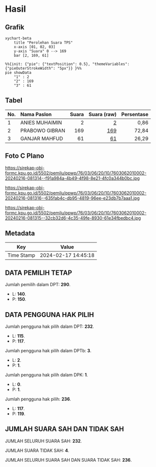 # Hasil

## Grafik

```mermaid
xychart-beta
    title "Perolehan Suara TPS"
    x-axis [01, 02, 03]
    y-axis "Suara" 0 --> 169
    bar [2, 169, 61]
```

```mermaid
%%{init: {"pie": {"textPosition": 0.5}, "themeVariables": {"pieOuterStrokeWidth": "5px"}} }%%
pie showData
    "1" : 2
    "2" : 169
    "3" : 61
```

## Tabel

| No. | Nama Paslon    | Suara | Suara (raw) | Persentase |
|:--- |:-------------- | -----:| -----------:| ----------:|
| 1   | ANIES MUHAIMIN | 2     | [2][p-1]    | 0,86       |
| 2   | PRABOWO GIBRAN | 169   | [169][p-2]  | 72,84      |
| 3   | GANJAR MAHFUD  | 61    | [61][p-3]   | 26,29      |


[p-1]: https://github.com/gigit-pemilu/pemilu-2024-76-sulawesi-barat/blob/main/pilpres/hitung-suara/sub/76-sulawesi-barat/sub/03-mamasa/sub/06-sumarorong/sub/2010-rante-kamase/sub/002-tps/sub/paslon-1.txt
[p-2]: https://github.com/gigit-pemilu/pemilu-2024-76-sulawesi-barat/blob/main/pilpres/hitung-suara/sub/76-sulawesi-barat/sub/03-mamasa/sub/06-sumarorong/sub/2010-rante-kamase/sub/002-tps/sub/paslon-2.txt
[p-3]: https://github.com/gigit-pemilu/pemilu-2024-76-sulawesi-barat/blob/main/pilpres/hitung-suara/sub/76-sulawesi-barat/sub/03-mamasa/sub/06-sumarorong/sub/2010-rante-kamase/sub/002-tps/sub/paslon-3.txt

## Foto C Plano

https://sirekap-obj-formc.kpu.go.id/5502/pemilu/ppwp/76/03/06/20/10/7603062010002-20240216-081314--f91a984a-4b49-4f98-8e21-4fc0a344b0bc.jpg

https://sirekap-obj-formc.kpu.go.id/5502/pemilu/ppwp/76/03/06/20/10/7603062010002-20240216-081316--635fab4c-db95-4819-96ee-e23db7b7aaa1.jpg

https://sirekap-obj-formc.kpu.go.id/5502/pemilu/ppwp/76/03/06/20/10/7603062010002-20240216-081315--32cb32d6-4c35-49fe-8930-61e34fbedbc4.jpg


## Metadata

| Key        | Value               |
| ---------- | ------------------- |
| Time Stamp | 2024-02-17 14:45:18 |


## DATA PEMILIH TETAP

Jumlah pemilih dalam DPT: **290**.
 * L: **140**.
 * P: **150**.

## DATA PENGGUNA HAK PILIH

Jumlah pengguna hak pilih dalam DPT: **232**.
 * L: **115**.
 * P: **117**.

Jumlah pengguna hak pilih dalam DPTb: **3**.
 * L: **2**.
 * P: **1**.

Jumlah pengguna hak pilih dalam DPK: **1**.
 * L: **0**.
 * P: **1**.

Jumlah pengguna hak pilih: **236**.
 * L: **117**.
 * P: **119**.

## JUMLAH SUARA SAH DAN TIDAK SAH

JUMLAH SELURUH SUARA SAH: **232**.

JUMLAH SUARA TIDAK SAH: **4**.

JUMLAH SELURUH SUARA SAH DAN SUARA TIDAK SAH: **236**.


